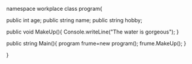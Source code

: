 namespace workplace
class program{

 public int age;
 public string name;
 public string hobby;
 
 public void MakeUp(){
 Console.writeLine("The water is gorgeous");
 }
 
 public string Main(){
 program frume=new program();
 frume.MakeUp();
 }

}

